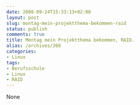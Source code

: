 ```yaml
---
date: 2008-09-24T15:33:13+02:00
layout: post
slug: montag-mein-projektthema-bekommen-raid
status: publish
comments: true
title: Montag mein Projektthema bekommen, RAID.
alias: /archives/260
categories:
- Linux
tags:
- Berufsschule
- Linux
- RAID
---
```


None
